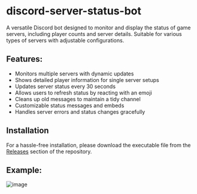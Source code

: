 # discord-server-status-bot

A versatile Discord bot designed to monitor and display the status of game servers, including player counts and server details. Suitable for various types of servers with adjustable configurations.

## Features:
- Monitors multiple servers with dynamic updates
- Shows detailed player information for single server setups
- Updates server status every 30 seconds
- Allows users to refresh status by reacting with an emoji
- Cleans up old messages to maintain a tidy channel
- Customizable status messages and embeds
- Handles server errors and status changes gracefully

## Installation
For a hassle-free installation, please download the executable file from the [Releases](https://github.com/jishnukarri/a2s-discord-status-bot/releases) section of the repository.

## Example:
![image](https://user-images.githubusercontent.com/69946827/176722704-f91a2050-6455-44e7-973f-e3ce3c276bb5.png)
